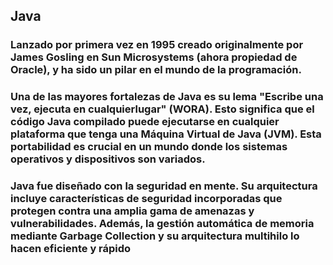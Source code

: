 ## Java

### Lanzado por primera vez en 1995 creado originalmente por James Gosling en Sun Microsystems (ahora propiedad de Oracle), y ha sido un pilar en el mundo de la programación.

### Una de las mayores fortalezas de Java es su lema "Escribe una vez, ejecuta en cualquierlugar" (WORA). Esto significa que el código Java compilado puede ejecutarse en cualquier plataforma que tenga una Máquina Virtual de Java (JVM). Esta portabilidad es crucial en un mundo donde los sistemas operativos y dispositivos son variados.

### Java fue diseñado con la seguridad en mente. Su arquitectura incluye características de seguridad incorporadas que protegen contra una amplia gama de amenazas y vulnerabilidades. Además, la gestión automática de memoria mediante Garbage Collection y su arquitectura multihilo lo hacen eficiente y rápido